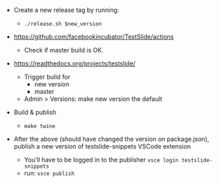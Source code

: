 - Create a new release tag by running:
	- `./release.sh $new_version`
- https://github.com/facebookincubator/TestSlide/actions
	- Check if master build is OK.
- https://readthedocs.org/projects/testslide/
	- Trigger bulid for
		- new version
		- master
	- Admin > Versions: make new version the default
- Build & publish
	- `make twine`

- After the above (should have changed the version on package.json), publish a
  new version of testslide-snippets VSCode extension
	- You'll have to be logged in to the publisher `vsce login testslide-snippets`
	- run: `vsce publish`
